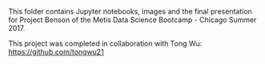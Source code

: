 This folder contains Jupyter notebooks, images and the final presentation for Project Benson of the Metis Data Science Bootcamp - Chicago Summer 2017.

This project was completed in collaboration with Tong Wu: https://github.com/tongwu21
